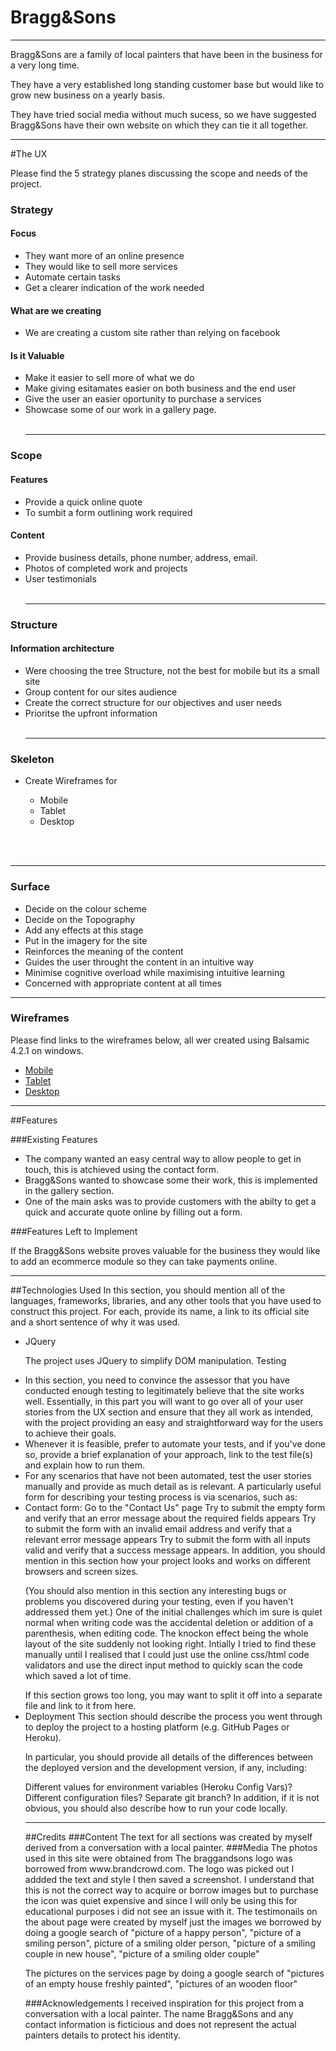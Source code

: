 # Bragg&Sons
<hr>
<p> Bragg&Sons are a family of local painters that have been in the business for a very long time.</p><p>
They have a very established long standing customer base but would like to grow new business on a yearly basis.</p>
<p>They have tried social media without much sucess, so we have suggested Bragg&Sons have their own website on which they can tie it all together.
<hr>
#The UX
<p>
Please find the 5 strategy planes discussing the scope and needs of the project.







### Strategy
#### Focus
- They want more of an online presence
- They would like to sell more services
- Automate certain tasks
- Get a clearer indication of the work needed
#### What are we creating
- We are creating a custom site rather than relying on facebook
#### Is it Valuable
- Make it easier to sell more of what we do
- Make giving esitamates easier on both business and the end user
- Give the user an easier oportunity to purchase a services
- Showcase some of our work in a gallery page.
<br><br><hr>
### Scope
#### Features
- Provide a quick online quote
- To sumbit a form outlining work required
#### Content
- Provide business details, phone number, address, email.
- Photos of completed work and projects
- User testimonials
<br><br><hr>
### Structure
#### Information architecture
- Were choosing the tree Structure, not the best for mobile but its a small site
- Group content for our sites audience
- Create the correct structure for our objectives and user needs
- Prioritse the upfront information
<br><br><hr>
### Skeleton
<ul>
<li>Create Wireframes for</li>
<ul>
<li>Mobile</li>
<li>Tablet</li>
<li>Desktop</li>
</ul>
</ul>
<br><br><hr>
<h3> Surface</h3>

- Decide on the colour scheme
- Decide on the Topography
- Add any effects at this stage
- Put in the imagery for the site
- Reinforces the meaning of the content
- Guides the user throught the content in an intuitive way
- Minimise cognitive overload while maximising intuitive learning
- Concerned with appropriate content at all times

<hr>

### Wireframes
<p> Please find links to the wireframes below, all wer created using Balsamic 4.2.1 on windows.</p>

<ul>
<a href="C:\Users\User\Desktop\CodeInst\MileStoneProject1\MileStone For real project\Bragg & Sons Idea\Wireframe Pdfs\Phone Wireframes\MobilePhonePages.pdf"><li>Mobile</li></a>
<a href="C:\Users\User\Desktop\CodeInst\MileStoneProject1\MileStone For real project\Bragg & Sons Idea\Wireframe Pdfs\Tablet\TabletPages.pdf"><li>Tablet</li></a>
<a href="C:\Users\User\Desktop\CodeInst\MileStoneProject1\MileStone For real project\Bragg & Sons Idea\DesktopPc\*.pdf"><li>Desktop</li></a>
</ul>
<hr>

##Features

###Existing Features
<ul>
<li>The company wanted an easy central way to allow people to get in touch, this is atchieved using the contact form.</li>
<li>Bragg&Sons wanted to showcase some their work, this is implemented in the gallery section.</li>
<li>One of the main asks was to provide customers with the abilty to get a quick and accurate quote online by filling out a form. </li>
</ul>

###Features Left to Implement

<p>If the Bragg&Sons website proves valuable for the business they would like to add an ecommerce module so they can take payments online.</p>

<hr>
##Technologies Used
In this section, you should mention all of the languages, frameworks, libraries, and any other tools that you have used to construct this project. For each, provide its name, a link to its official site and a short sentence of why it was used.
<ul>
<li>JQuery
<p>The project uses JQuery to simplify DOM manipulation.
Testing</p>
<li>In this section, you need to convince the assessor that you have conducted enough testing to legitimately believe that the site works well. Essentially, in this part you will want to go over all of your user stories from the UX section and ensure that they all work as intended, with the project providing an easy and straightforward way for the users to achieve their goals.</li>

<li>Whenever it is feasible, prefer to automate your tests, and if you've done so, provide a brief explanation of your approach, link to the test file(s) and explain how to run them.</li>

<li>For any scenarios that have not been automated, test the user stories manually and provide as much detail as is relevant. A particularly useful form for describing your testing process is via scenarios, such as:</li>

<li>Contact form:
Go to the "Contact Us" page
Try to submit the empty form and verify that an error message about the required fields appears
Try to submit the form with an invalid email address and verify that a relevant error message appears
Try to submit the form with all inputs valid and verify that a success message appears.
In addition, you should mention in this section how your project looks and works on different browsers and screen sizes.

(You should also mention in this section any interesting bugs or problems you discovered during your testing, even if you haven't addressed them yet.)
One of the initial challenges which im sure is quiet normal when writing code was the accidental deletion or addition of a parenthesis,
when editing code. The knockon effect being the whole layout of the site suddenly not looking right. Intially I tried to find these manually until I realised that I could just use the online css/html code validators and use the direct input method to quickly scan the code which saved a lot of time.
</li>
If this section grows too long, you may want to split it off into a separate file and link to it from here.

<li>Deployment
This section should describe the process you went through to deploy the project to a hosting platform (e.g. GitHub Pages or Heroku).

In particular, you should provide all details of the differences between the deployed version and the development version, if any, including:

Different values for environment variables (Heroku Config Vars)?
Different configuration files?
Separate git branch?
In addition, if it is not obvious, you should also describe how to run your code locally.</li>
<hr>
##Credits
###Content
The text for all sections was created by myself derived from a conversation with a local painter.
###Media
The photos used in this site were obtained from
The braggandsons logo was borrowed from www.brandcrowd.com.
The logo was picked out I addded the text and style I then saved a screenshot.
I understand that this is not the correct way to acquire or borrow images but to purchase the icon was quiet expensive and since I will only be using this for educational purposes i did not see an issue with it.
The testimonails on the about page were created by myself just the images we borrowed by doing a google search of "picture of a happy person", "picture of a smiling person", picture of a smiling older person, "picture of a smiling couple in new house", "picture of a smiling older couple"

The pictures on the services page by doing a google search of "pictures of an empty house freshly painted", "pictures of an wooden floor"

###Acknowledgements
I received inspiration for this project from a conversation with a local painter.
The name Bragg&Sons and any contact information is ficticious and does not represent the actual painters details to protect his identity.
